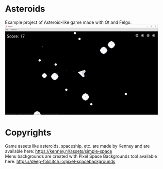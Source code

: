 # Asteroids
Example project of Asteroid-like game made with Qt and Felgo.  
![](images/game_image.png)

# Copyrights
Game assets like asteroids, spaceship, etc. are made by Kenney and are available here: https://kenney.nl/assets/simple-space  
Menu backgrounds are created with Pixel Space Backgrounds tool available here: https://deep-fold.itch.io/pixel-spacebackgrounds
